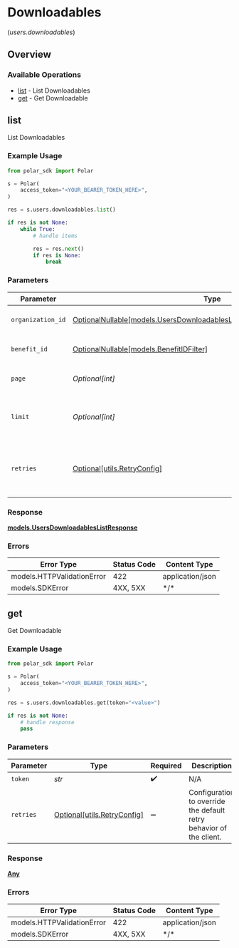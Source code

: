 # Downloadables
(*users.downloadables*)

## Overview

### Available Operations

* [list](#list) - List Downloadables
* [get](#get) - Get Downloadable

## list

List Downloadables

### Example Usage

```python
from polar_sdk import Polar

s = Polar(
    access_token="<YOUR_BEARER_TOKEN_HERE>",
)

res = s.users.downloadables.list()

if res is not None:
    while True:
        # handle items

        res = res.next()
        if res is None:
            break

```

### Parameters

| Parameter                                                                                                                                             | Type                                                                                                                                                  | Required                                                                                                                                              | Description                                                                                                                                           |
| ----------------------------------------------------------------------------------------------------------------------------------------------------- | ----------------------------------------------------------------------------------------------------------------------------------------------------- | ----------------------------------------------------------------------------------------------------------------------------------------------------- | ----------------------------------------------------------------------------------------------------------------------------------------------------- |
| `organization_id`                                                                                                                                     | [OptionalNullable[models.UsersDownloadablesListQueryParamOrganizationIDFilter]](../../models/usersdownloadableslistqueryparamorganizationidfilter.md) | :heavy_minus_sign:                                                                                                                                    | Filter by organization ID.                                                                                                                            |
| `benefit_id`                                                                                                                                          | [OptionalNullable[models.BenefitIDFilter]](../../models/benefitidfilter.md)                                                                           | :heavy_minus_sign:                                                                                                                                    | Filter by given benefit ID.                                                                                                                           |
| `page`                                                                                                                                                | *Optional[int]*                                                                                                                                       | :heavy_minus_sign:                                                                                                                                    | Page number, defaults to 1.                                                                                                                           |
| `limit`                                                                                                                                               | *Optional[int]*                                                                                                                                       | :heavy_minus_sign:                                                                                                                                    | Size of a page, defaults to 10. Maximum is 100.                                                                                                       |
| `retries`                                                                                                                                             | [Optional[utils.RetryConfig]](../../models/utils/retryconfig.md)                                                                                      | :heavy_minus_sign:                                                                                                                                    | Configuration to override the default retry behavior of the client.                                                                                   |

### Response

**[models.UsersDownloadablesListResponse](../../models/usersdownloadableslistresponse.md)**

### Errors

| Error Type                 | Status Code                | Content Type               |
| -------------------------- | -------------------------- | -------------------------- |
| models.HTTPValidationError | 422                        | application/json           |
| models.SDKError            | 4XX, 5XX                   | \*/\*                      |

## get

Get Downloadable

### Example Usage

```python
from polar_sdk import Polar

s = Polar(
    access_token="<YOUR_BEARER_TOKEN_HERE>",
)

res = s.users.downloadables.get(token="<value>")

if res is not None:
    # handle response
    pass

```

### Parameters

| Parameter                                                           | Type                                                                | Required                                                            | Description                                                         |
| ------------------------------------------------------------------- | ------------------------------------------------------------------- | ------------------------------------------------------------------- | ------------------------------------------------------------------- |
| `token`                                                             | *str*                                                               | :heavy_check_mark:                                                  | N/A                                                                 |
| `retries`                                                           | [Optional[utils.RetryConfig]](../../models/utils/retryconfig.md)    | :heavy_minus_sign:                                                  | Configuration to override the default retry behavior of the client. |

### Response

**[Any](../../models/.md)**

### Errors

| Error Type                 | Status Code                | Content Type               |
| -------------------------- | -------------------------- | -------------------------- |
| models.HTTPValidationError | 422                        | application/json           |
| models.SDKError            | 4XX, 5XX                   | \*/\*                      |
